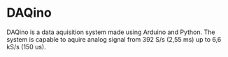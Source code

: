 # DAQino
DAQino is a data aquisition system made using Arduino and Python. The system is capable to aquire analog signal from 392 S/s (2,55 ms) up to 6,6 kS/s (150 us).
